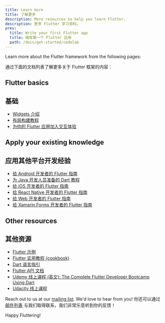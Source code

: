 ```yaml
---
title: Learn more
title: 了解更多
description: More resources to help you learn Flutter.
description: 更多 Flutter 学习资料。
prev:
  title: Write your first Flutter app
  title: 编写第一个 Flutter 应用
  path: /docs/get-started/codelab
---
```


Learn more about the Flutter framework from the following pages:

通过下面的文档列表了解更多关于 Flutter 框架的内容：

## Flutter basics

## 基础

* [Widgets 介绍](/docs/development/ui/widgets-intro)
* [布局构建教程](/docs/development/ui/layout/tutorial)
* [为你的 Flutter 应用加入交互体验](/docs/development/ui/interactive)

## Apply your existing knowledge

## 应用其他平台开发经验

* [给 Android 开发者的 Flutter 指南](/docs/get-started/flutter-for/android-devs)
* [为 Java 开发人员准备的 Dart 教程](https://codelabs.flutter-io.cn/codelabs/from-java-to-dart-cn/index.html)
* [给 iOS 开发者的 Flutter 指南](/docs/get-started/flutter-for/ios-devs)
* [给 React Native 开发者的 Flutter 指南](/docs/get-started/flutter-for/react-native-devs)
* [给 Web 开发者的 Flutter 指南](/docs/get-started/flutter-for/web-devs)
* [给 Xamarin.Forms 开发者的 Flutter 指南](/docs/get-started/flutter-for/xamarin-forms-devs)

## Other resources

## 其他资源

* [Flutter 示例]({{site.github}}/flutter/samples/blob/master/INDEX.md)
* [Flutter 实用教程 (cookbook)](/docs/cookbook)
* [Dart 语言指引](/docs/resources/bootstrap-into-dart)
* [Flutter API 文档]({{site.api}})
* [Udemy 线上课程 (英文): The Complete Flutter Developer Bootcamp Using Dart](https://www.appbrewery.co/p/flutter-development-bootcamp-with-dart)
* [Udacity 线上课程](https://cn.udacity.com/course/build-native-mobile-apps-with-flutter--ud905)

Reach out to us at our [mailing list][]. We'd love to hear from you!
你还可以通过 [邮件列表][] 与我们取得联系，我们非常乐意听到你的反馈！

Happy Fluttering!

[mailing list]: mailto:{{site.email}}
[邮件列表]: mailto:{{site.email}}
